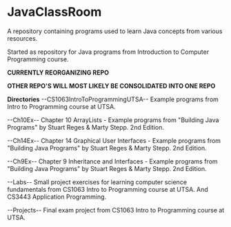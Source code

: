 # JavaClassRoom
A repository containing programs used to learn Java concepts from various 
resources.

Started as repository for Java programs from Introduction to Computer Programming course.

**CURRENTLY REORGANIZING REPO**

**OTHER REPO'S WILL MOST LIKELY BE CONSOLIDATED INTO ONE REPO**

**Directories**
--CS1063IntroToProgrammingUTSA--
Example programs from Intro to Programming course at UTSA.

--Ch10Ex--
Chapter 10 ArrayLists - Example programs from "Building Java Programs" 
by Stuart Reges & Marty Stepp. 2nd Edition.

--Ch14Ex--
Chapter 14 Graphical User Interfaces - Example programs from 
"Building Java Programs" by Stuart Reges & Marty Stepp. 2nd Edition.

--Ch9Ex--
Chapter 9 Inheritance and Interfaces - Example programs from 
"Building Java Programs" by Stuart Reges & Marty Stepp. 2nd Edition.

--Labs--
Small project exercises for learning computer science fundamentals 
from CS1063 Intro to Programming course at UTSA.  And CS3443 Application 
Programming.

--Projects--
Final exam project from CS1063 Intro to Programming course at UTSA.
